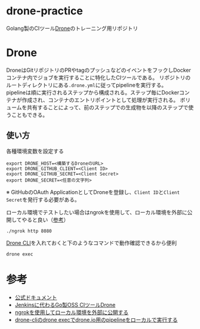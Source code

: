 # drone-practice
Golang製のCIツール[Drone](https://github.com/drone/drone)のトレーニング用リポジトリ

# Drone
DroneはGitリポジトリのPRやtagのプッシュなどのイベントをフックしDockerコンテナ内でジョブを実行することに特化したCIツールである。
リポジトリのルートディレクトリにある`.drone.yml`に従ってpipelineを実行する。  
pipelineは順に実行されるステップから構成される。ステップ毎にDockerコンテナが作成され、コンテナのエントリポイントとして処理が実行される。
ボリュームを共有することによって、前のステップでの生成物を以降のステップで使うこともできる。

## 使い方
各種環境変数を設定する
```
export DRONE_HOST=<構築するDroneのURL>
export DRONE_GITHUB_CLIENT=<Client ID>
export DRONE_GITHUB_SECRET=<Client Secret>
export DRONE_SECRET=<任意の文字列>
```
※ GitHubのOAuth ApplicationとしてDroneを登録し、`Client ID`と`Client Secret`を発行する必要がある。

ローカル環境でテストしたい場合はngrokを使用して、ローカル環境を外部に公開してやると良い（[参考](https://qiita.com/kitaro729/items/44214f9f81d3ebda58bd)）
```
./ngrok http 8080
```

[Drone CLI](http://docs.drone.io/cli-installation/)を入れておくと下のようなコマンドで動作確認できるから便利
```
drone exec
```

# 参考
- [公式ドキュメント](http://docs.drone.io/installation/)
- [Jenkinsに代わるGo製OSS CIツールDrone](https://engineering.linecorp.com/ja/blog/detail/218)
- [ngrokを使用してローカル環境を外部に公開する](https://qiita.com/kitaro729/items/44214f9f81d3ebda58bd)
- [drone-cliのdrone execでdrone.io用のpipelineをローカルで実行する](https://qiita.com/sawanoboly/items/e8dc63a8083e7b1aa797)
